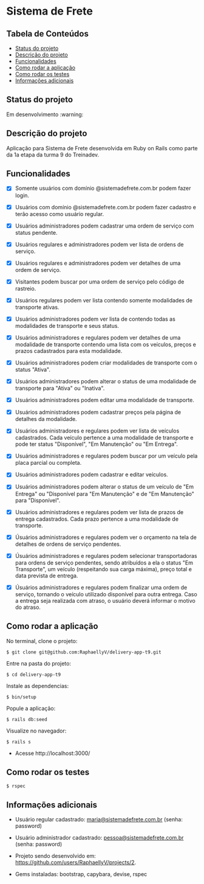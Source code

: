 # Sistema de Frete

## Tabela de Conteúdos
  * [Status do projeto](#status-do-projeto)
  * [Descrição do projeto](#descrição-do-projeto)
  * [Funcionalidades](#funcionalidades)
  * [Como rodar a aplicação](#como-rodar-a-aplicação)
  * [Como rodar os testes](#como-rodar-os-testes)
  * [Informações adicionais](#informações-adicionais)

## Status do projeto
<p align = "justify"> Em desenvolvimento :warning: </p>

## Descrição do projeto

<p align = "justify"> Aplicação para Sistema de Frete desenvolvida em Ruby on Rails como parte da 1a etapa da turma 9 do Treinadev. </p>

## Funcionalidades

- [X] Somente usuários com domínio @sistemadefrete.com.br podem fazer login.
- [X] Usuários com domínio @sistemadefrete.com.br podem fazer cadastro e terão acesso como usuário regular.

- [X] Usuários administradores podem cadastrar uma ordem de serviço com status pendente.
- [X] Usuários regulares e administradores podem ver lista de ordens de serviço.
- [X] Usuários regulares e administradores podem ver detalhes de uma ordem de serviço.
- [X] Visitantes podem buscar por uma ordem de serviço pelo código de rastreio.

- [X] Usuários regulares podem ver lista contendo somente modalidades de transporte ativas.
- [X] Usuários administradores podem ver lista de contendo todas as modalidades de transporte e seus status.
- [X] Usuários administradores e regulares podem ver detalhes de uma modalidade de transporte contendo uma lista com os veículos, preços e prazos cadastrados para esta modalidade.
- [X] Usuários administradores podem criar modalidades de transporte com o status "Ativa".
- [X] Usuários administradores podem alterar o status de uma modalidade de transporte para "Ativa" ou "Inativa".
- [X] Usuários administradores podem editar uma modalidade de transporte.
- [X] Usuários administradores podem cadastrar preços pela página de detalhes da modalidade.

- [X] Usuários administradores e regulares podem ver lista de veículos cadastrados. Cada veículo pertence a uma modalidade de transporte e pode ter status "Disponível", "Em Manutenção" ou "Em Entrega".
- [X] Usuários administradores e regulares podem buscar por um veículo pela placa parcial ou completa.
- [X] Usuários administradores podem cadastrar e editar veículos.
- [X] Usuários administradores podem alterar o status de um veículo de "Em Entrega" ou "Disponível para "Em Manutenção" e de "Em Manutenção" para "Disponível".

- [X] Usuários administradores e regulares podem ver lista de prazos de entrega cadastrados. Cada prazo pertence a uma modalidade de transporte.

- [X] Úsuários administradores e regulares podem ver o orçamento na tela de detalhes de ordens de serviço pendentes.

- [X] Úsuários administradores e regulares podem selecionar transportadoras para ordens de serviço pendentes, sendo atribuídos a ela o status "Em Transporte", um veículo (respeitando sua carga máxima), preço total e data prevista de entrega.

- [X] Úsuários administradores e regulares podem finalizar uma ordem de serviço, tornando o veículo utilizado disponível para outra entrega. Caso a entrega seja realizada com atraso, o usuário deverá informar o motivo do atraso.

## Como rodar a aplicação

<p align = "justify"> No terminal, clone o projeto: </p>

```
$ git clone git@github.com:RaphaellyV/delivery-app-t9.git
```

<p align = "justify"> Entre na pasta do projeto: </p>

```
$ cd delivery-app-t9
```

<p align = "justify"> Instale as dependencias: </p>

```
$ bin/setup
```

<p align = "justify"> Popule a aplicação: </p>

```
$ rails db:seed
```

<p align = "justify"> Visualize no navegador: </p>

```
$ rails s
```

* Acesse http://localhost:3000/

## Como rodar os testes

```
$ rspec
```

## Informações adicionais

* Usuário regular cadastrado: maria@sistemadefrete.com.br (senha: password)

* Usuário administrador cadastrado: pessoa@sistemadefrete.com.br (senha: password)

* Projeto sendo desenvolvido em: https://github.com/users/RaphaellyV/projects/2.

* Gems instaladas: bootstrap, capybara, devise, rspec